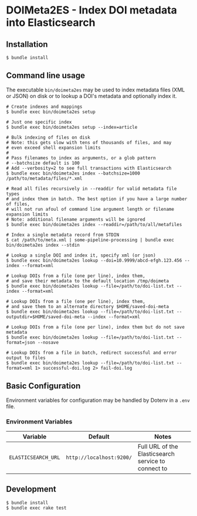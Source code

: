 # DOIMeta2ES - Index DOI metadata into Elasticsearch

## Installation
```shell
$ bundle install
```

## Command line usage
The executable `bin/doimeta2es` may be used to index metadata files (XML or
JSON) on disk or to lookup a DOI's metadata and optionally index it.

```shell
# Create indexes and mappings
$ bundle exec bin/doimeta2es setup

# Just one specific index
$ bundle exec bin/doimeta2es setup --index=article

# Bulk indexing of files on disk
# Note: this gets slow with tens of thousands of files, and may
# even exceed shell expansion limits
#
# Pass filenames to index as arguments, or a glob pattern
# --batchsize default is 100
# Add --verbosity=2 to see full transactions with Elasticsearch
$ bundle exec bin/doimeta2es index --batchsize=1000 /path/to/metadata/files/*.xml

# Read all files recursively in --readdir for valid metadata file types
# and index them in batch. The best option if you have a large number of files,
# will not run afoul of command line argument length or filename expansion limits
# Note: additional filename arguments will be ignored
$ bundle exec bin/doimeta2es index --readdir=/path/to/all/metafiles

# Index a single metadata record from STDIN
$ cat /path/to/meta.xml | some-pipeline-processing | bundle exec bin/doimeta2es index --stdin

# Lookup a single DOI and index it, specify xml (or json)
$ bundle exec bin/doimeta2es lookup --doi=10.9999/abcd-efgh.123.456 --index --format=xml

# Lookup DOIs from a file (one per line), index them,
# and save their metadata to the default location /tmp/doimeta
$ bundle exec bin/doimeta2es lookup --file=/path/to/doi-list.txt --index --format=xml

# Lookup DOIs from a file (one per line), index them,
# and save them to an alternate directory $HOME/saved-doi-meta
$ bundle exec bin/doimeta2es lookup --file=/path/to/doi-list.txt --outputdir=$HOME/saved-doi-meta --index --format=xml

# Lookup DOIs from a file (one per line), index them but do not save metadata
$ bundle exec bin/doimeta2es lookup --file=/path/to/doi-list.txt --format=json --nosave

# Lookup DOIs from a file in batch, redirect successful and error output to files
$ bundle exec bin/doimeta2es lookup --file=/path/to/doi-list.txt --format=xml 1> successful-doi.log 2> fail-doi.log
```

## Basic Configuration
Environment variables for configuration may be handled by Dotenv in a `.env`
file.

### Environment Variables
Variable                     | Default                  | Notes
-------------                | -------                  | -----
`ELASTICSEARCH_URL`          | `http://localhost:9200/` | Full URL of the Elasticsearch service to connect to

## Development
```
$ bundle install
$ bundle exec rake test
```
